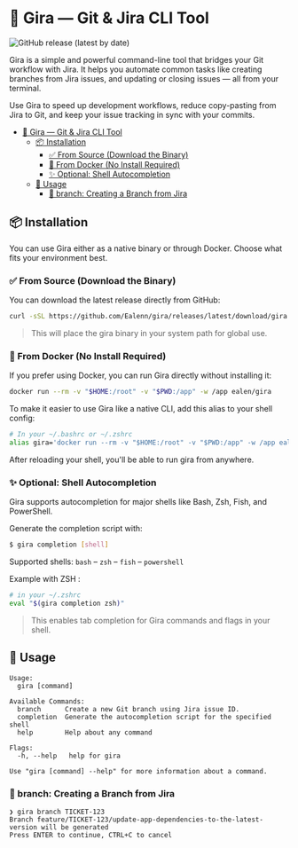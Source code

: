 # 🦒 Gira — Git & Jira CLI Tool

![GitHub release (latest by date)](https://img.shields.io/github/v/release/Ealenn/gira?logo=github&style=for-the-badge)

Gira is a simple and powerful command-line tool that bridges your Git workflow with Jira. It helps you automate common tasks like creating branches from Jira issues, and updating or closing issues — all from your terminal.

Use Gira to speed up development workflows, reduce copy-pasting from Jira to Git, and keep your issue tracking in sync with your commits.

- [🦒 Gira — Git \& Jira CLI Tool](#-gira--git--jira-cli-tool)
  - [📦 Installation](#-installation)
    - [✅ From Source (Download the Binary)](#-from-source-download-the-binary)
    - [🐳 From Docker (No Install Required)](#-from-docker-no-install-required)
    - [✨ Optional: Shell Autocompletion](#-optional-shell-autocompletion)
  - [🚀 Usage](#-usage)
    - [🌱 branch: Creating a Branch from Jira](#-branch-creating-a-branch-from-jira)

## 📦 Installation

You can use Gira either as a native binary or through Docker. Choose what fits your environment best.

### ✅ From Source (Download the Binary)

You can download the latest release directly from GitHub:

```sh
curl -sSL https://github.com/Ealenn/gira/releases/latest/download/gira -o /usr/local/bin/gira && chmod +x /usr/local/bin/gira
```

> This will place the gira binary in your system path for global use.

### 🐳 From Docker (No Install Required) 

If you prefer using Docker, you can run Gira directly without installing it:

```sh
docker run --rm -v "$HOME:/root" -v "$PWD:/app" -w /app ealen/gira
```

To make it easier to use Gira like a native CLI, add this alias to your shell config:

```sh
# In your ~/.bashrc or ~/.zshrc
alias gira='docker run --rm -v "$HOME:/root" -v "$PWD:/app" -w /app ealen/gira'
```

After reloading your shell, you'll be able to run gira from anywhere.

### ✨ Optional: Shell Autocompletion

Gira supports autocompletion for major shells like Bash, Zsh, Fish, and PowerShell.

Generate the completion script with:

```sh
$ gira completion [shell]
```

Supported shells: `bash` – `zsh` – `fish` – `powershell`

Example with ZSH :

```sh
# in your ~/.zshrc
eval "$(gira completion zsh)"
```

> This enables tab completion for Gira commands and flags in your shell.

## 🚀 Usage

```
Usage:
  gira [command]

Available Commands:
  branch      Create a new Git branch using Jira issue ID.
  completion  Generate the autocompletion script for the specified shell
  help        Help about any command

Flags:
  -h, --help   help for gira

Use "gira [command] --help" for more information about a command.
```

### 🌱 branch: Creating a Branch from Jira

```
❯ gira branch TICKET-123
Branch feature/TICKET-123/update-app-dependencies-to-the-latest-version will be generated
Press ENTER to continue, CTRL+C to cancel
```

